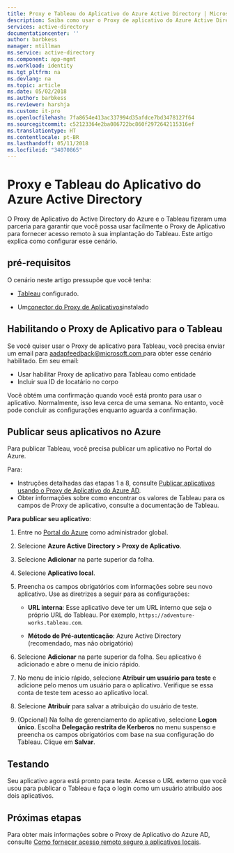 ```yaml
---
title: Proxy e Tableau do Aplicativo do Azure Active Directory | Microsoft Docs
description: Saiba como usar o Proxy de aplicativo do Azure Active Directory (AD do Azure) para fornecer acesso remoto para sua implantação Tableau.  .
services: active-directory
documentationcenter: ''
author: barbkess
manager: mtillman
ms.service: active-directory
ms.component: app-mgmt
ms.workload: identity
ms.tgt_pltfrm: na
ms.devlang: na
ms.topic: article
ms.date: 05/02/2018
ms.author: barbkess
ms.reviewer: harshja
ms.custom: it-pro
ms.openlocfilehash: 7fa8654e413ac337994d35afdce7bd3478127f64
ms.sourcegitcommit: c52123364e2ba086722bc860f2972642115316ef
ms.translationtype: HT
ms.contentlocale: pt-BR
ms.lasthandoff: 05/11/2018
ms.locfileid: "34070865"
---
```

# <a name="azure-active-directory-application-proxy-and-tableau"></a>Proxy e Tableau do Aplicativo do Azure Active Directory 

O Proxy de Aplicativo do Active Directory do Azure e o Tableau fizeram uma parceria para garantir que você possa usar facilmente o Proxy de Aplicativo para fornecer acesso remoto à sua implantação do Tableau. Este artigo explica como configurar esse cenário.  

## <a name="prerequisites"></a>pré-requisitos 

O cenário neste artigo pressupõe que você tenha:

- [Tableau](https://onlinehelp.tableau.com/current/server/en-us/proxy.htm#azure) configurado. 

- Um[conector do Proxy de Aplicativos](manage-apps/application-proxy-enable.md)instalado 

 

## <a name="enabling-application-proxy-for-tableau"></a>Habilitando o Proxy de Aplicativo para o Tableau 

Se você quiser usar o Proxy de aplicativo para Tableau, você precisa enviar um email para [ aadapfeedback@microsoft.com ](mailto:aadapfeedback@microsoft.com) para obter esse cenário habilitado.
Em seu email:

-   Usar habilitar Proxy de aplicativo para Tableau como entidade
-   Incluir sua ID de locatário no corpo    

Você obtém uma confirmação quando você está pronto para usar o aplicativo. Normalmente, isso leva cerca de uma semana. No entanto, você pode concluir as configurações enquanto aguarda a confirmação.


 

## <a name="publish-your-applications-in-azure"></a>Publicar seus aplicativos no Azure 

Para publicar Tableau, você precisa publicar um aplicativo no Portal do Azure.

Para:

- Instruções detalhadas das etapas 1 a 8, consulte [Publicar aplicativos usando o Proxy de Aplicativo do Azure AD](manage-apps/application-proxy-publish-azure-portal.md). 
- Obter informações sobre como encontrar os valores de Tableau para os campos de Proxy de aplicativo, consulte a documentação de Tableau.  

**Para publicar seu aplicativo**: 


1. Entre no [Portal do Azure](https://portal.azure.com) como administrador global. 

2. Selecione **Azure Active Directory > Proxy de Aplicativo**. 

3. Selecione **Adicionar** na parte superior da folha. 

4. Selecione **Aplicativo local**. 

5. Preencha os campos obrigatórios com informações sobre seu novo aplicativo. Use as diretrizes a seguir para as configurações: 

    - **URL interna**: Esse aplicativo deve ter um URL interno que seja o próprio URL do Tableau. Por exemplo, `https://adventure-works.tableau.com`. 

    - **Método de Pré-autenticação**: Azure Active Directory (recomendado, mas não obrigatório) 

6. Selecione **Adicionar** na parte superior da folha. Seu aplicativo é adicionado e abre o menu de início rápido. 

7. No menu de início rápido, selecione **Atribuir um usuário para teste** e adicione pelo menos um usuário para o aplicativo. Verifique se essa conta de teste tem acesso ao aplicativo local. 

8. Selecione **Atribuir** para salvar a atribuição do usuário de teste. 

9. (Opcional) Na folha de gerenciamento do aplicativo, selecione **Logon único**. Escolha **Delegação restrita de Kerberos** no menu suspenso e preencha os campos obrigatórios com base na sua configuração do Tableau. Clique em **Salvar**. 

 

## <a name="testing"></a>Testando 

Seu aplicativo agora está pronto para teste. Acesse o URL externo que você usou para publicar o Tableau e faça o login como um usuário atribuído aos dois aplicativos.



## <a name="next-steps"></a>Próximas etapas

Para obter mais informações sobre o Proxy de Aplicativo do Azure AD, consulte [Como fornecer acesso remoto seguro a aplicativos locais](manage-apps/application-proxy.md).

